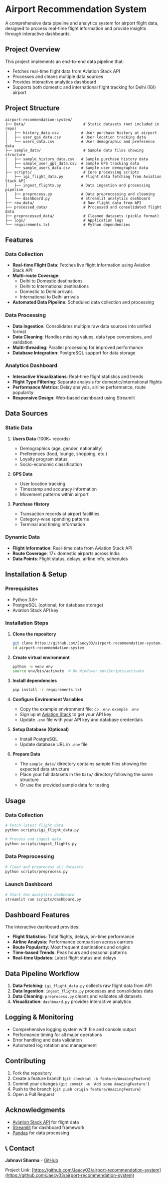 # Airport Recommendation System

A comprehensive data pipeline and analytics system for airport flight data, designed to process real-time flight information and provide insights through interactive dashboards.

## Project Overview

This project implements an end-to-end data pipeline that:
- Fetches real-time flight data from Aviation Stack API
- Processes and cleans multiple data sources
- Provides interactive analytics dashboard
- Supports both domestic and international flight tracking for Delhi (IGI) airport

## Project Structure

```
airport-recommendation-system/
├── Data/                          # Static datasets (not included in repo)
│   ├── history_data.csv          # User purchase history at airport
│   ├── user_gps_data.csv         # User location tracking data
│   └── users_data.csv            # User demographic and preference data
├── sample_data/                   # Sample data files showing structure
│   ├── sample_history_data.csv   # Sample purchase history data
│   ├── sample_user_gps_data.csv  # Sample GPS tracking data
│   └── sample_users_data.csv     # Sample user demographic data
├── scripts/                       # Core processing scripts
│   ├── igi_flight_data.py        # Flight data fetching from Aviation Stack API
│   ├── ingest_flights.py         # Data ingestion and processing pipeline
│   ├── preprocess.py             # Data preprocessing and cleaning
│   └── dashboard.py              # Streamlit analytics dashboard
├── raw_data/                      # Raw flight data from API
├── processed_data/                # Processed and consolidated flight data
├── preprocessed_data/             # Cleaned datasets (pickle format)
├── logs/                          # Application logs
└── requirements.txt               # Python dependencies
```

## Features

### Data Collection
- **Real-time Flight Data**: Fetches live flight information using Aviation Stack API
- **Multi-route Coverage**: 
  - Delhi to Domestic destinations
  - Delhi to International destinations  
  - Domestic to Delhi arrivals
  - International to Delhi arrivals
- **Automated Data Pipeline**: Scheduled data collection and processing

### Data Processing
- **Data Ingestion**: Consolidates multiple raw data sources into unified format
- **Data Cleaning**: Handles missing values, data type conversions, and validation
- **Multi-threading**: Parallel processing for improved performance
- **Database Integration**: PostgreSQL support for data storage

### Analytics Dashboard
- **Interactive Visualizations**: Real-time flight statistics and trends
- **Flight Type Filtering**: Separate analysis for domestic/international flights
- **Performance Metrics**: Delay analysis, airline performance, route popularity
- **Responsive Design**: Web-based dashboard using Streamlit

## Data Sources

### Static Data
1. **Users Data** (100K+ records)
   - Demographics (age, gender, nationality)
   - Preferences (food, lounge, shopping, etc.)
   - Loyalty program status
   - Socio-economic classification

2. **GPS Data**
   - User location tracking
   - Timestamp and accuracy information
   - Movement patterns within airport

3. **Purchase History**
   - Transaction records at airport facilities
   - Category-wise spending patterns
   - Terminal and timing information

### Dynamic Data
- **Flight Information**: Real-time data from Aviation Stack API
- **Route Coverage**: 17+ domestic airports across India
- **Data Points**: Flight status, delays, airline info, schedules

## Installation & Setup

### Prerequisites
- Python 3.8+
- PostgreSQL (optional, for database storage)
- Aviation Stack API key

### Installation Steps

1. **Clone the repository**
   ```bash
   git clone https://github.com/Jaecy03/airport-recommendation-system.git
   cd airport-recommendation-system
   ```

2. **Create virtual environment**
   ```bash
   python -m venv env
   source env/bin/activate  # On Windows: env\Scripts\activate
   ```

3. **Install dependencies**
   ```bash
   pip install -r requirements.txt
   ```

4. **Configure Environment Variables**
   - Copy the example environment file: `cp .env.example .env`
   - Sign up at [Aviation Stack](https://aviationstack.com/) to get your API key
   - Update `.env` file with your API key and database credentials

5. **Setup Database (Optional)**
   - Install PostgreSQL
   - Update database URL in `.env` file

6. **Prepare Data**
   - The `sample_data/` directory contains sample files showing the expected data structure
   - Place your full datasets in the `Data/` directory following the same structure
   - Or use the provided sample data for testing

## Usage

### Data Collection
```bash
# Fetch latest flight data
python scripts/igi_flight_data.py

# Process and ingest data
python scripts/ingest_flights.py
```

### Data Preprocessing
```bash
# Clean and preprocess all datasets
python scripts/preprocess.py
```

### Launch Dashboard
```bash
# Start the analytics dashboard
streamlit run scripts/dashboard.py
```

## Dashboard Features

The interactive dashboard provides:
- **Flight Statistics**: Total flights, delays, on-time performance
- **Airline Analysis**: Performance comparison across carriers
- **Route Popularity**: Most frequent destinations and origins
- **Time-based Trends**: Peak hours and seasonal patterns
- **Real-time Updates**: Latest flight status and delays

## Data Pipeline Workflow

1. **Data Fetching**: `igi_flight_data.py` collects raw flight data from API
2. **Data Ingestion**: `ingest_flights.py` processes and consolidates data
3. **Data Cleaning**: `preprocess.py` cleans and validates all datasets
4. **Visualization**: `dashboard.py` provides interactive analytics

## Logging & Monitoring

- Comprehensive logging system with file and console output
- Performance timing for all major operations
- Error handling and data validation
- Automated log rotation and management

## Contributing

1. Fork the repository
2. Create a feature branch (`git checkout -b feature/AmazingFeature`)
3. Commit your changes (`git commit -m 'Add some AmazingFeature'`)
4. Push to the branch (`git push origin feature/AmazingFeature`)
5. Open a Pull Request

## Acknowledgments

- [Aviation Stack API](https://aviationstack.com/) for flight data
- [Streamlit](https://streamlit.io/) for dashboard framework
- [Pandas](https://pandas.pydata.org/) for data processing

## 📞 Contact

**Jahnavi Sharma** - [GitHub](https://github.com/Jaecy03)

Project Link: [https://github.com/Jaecy03/airport-recommendation-system](https://github.com/Jaecy03/airport-recommendation-system)
